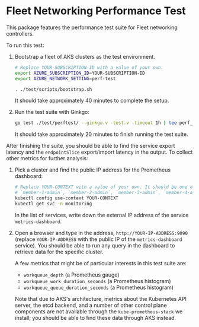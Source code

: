 # Fleet Networking Performance Test

This package features the performance test suite for Fleet networking controllers.

To run this test:

1. Bootstrap a fleet of AKS clusters as the test environment.

    ```sh
    # Replace YOUR-SUBSCRIPTION-ID with a value of your own.
    export AZURE_SUBSCRIPTION_ID=YOUR-SUBSCRIPTION-ID
    export AZURE_NETWORK_SETTING=perf-test

    . ./test/scripts/bootstrap.sh
    ```

    It should take approximately 40 minutes to complete the setup.

2. Run the test suite with Ginkgo:

    ```sh
    go test ./test/perftest/ --ginkgo.v -test.v -timeout 1h | tee perf_test.log
    ```

    It should take approximately 20 minutes to finish running the test suite.

After finishing the suite, you should be able to find the service export latency and the `endpointSlice`
export/import latency in the output. To collect other metrics for further analysis:

1. Pick a cluster and find the public IP address for the Prometheus dashboard:

    ```sh
    # Replace YOUR-CONTEXT with a value of your own. It should be one of
    # `member-1-admin`, `member-2-admin`, `member-3-admin`, `member-4-admin`, and `hub-admin`.
    kubectl config use-context YOUR-CONTEXT
    kubectl get svc -n monitoring
    ```

    In the list of services, write down the external IP address of the service `metrics-dashboard`.

2. Open a browser and type in the address, `http://YOUR-IP-ADDRESS:9090` (replace `YOUR-IP-ADDRESS` with the public
IP of the `metrics-dashboard` service). You should be able to run any query in the dashboard to retrieve data for
the specific cluster.

    A few metrics that might be of particular interests in this test suite are:

    * `workqueue_depth` (a Prometheus gauge)
    * `workqueue_work_duration_seconds` (a Prometheus histogram)
    * `workqueue_queue_duration_seconds` (a Prometheus histogram)

    Note that due to AKS's architecture, metrics about the Kubernetes API server, the etcd backend, and a number of
    other control plane components are not available through the `kube-prometheus-stack` we install; you should
    be able to find these data through AKS instead.
